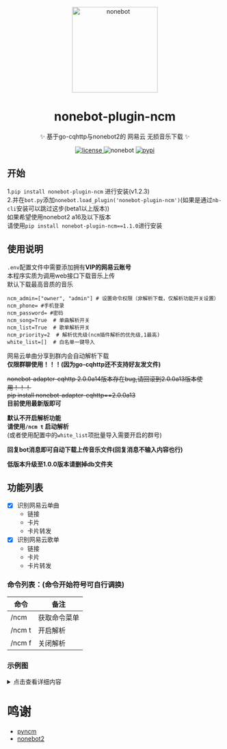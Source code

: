 

<p align="center">
  <img src="https://i.niupic.com/images/2022/01/17/9TxD.png" width="200" height="200" alt="nonebot"></a>
</p>

<div align="center">

# nonebot-plugin-ncm

✨ 基于go-cqhttp与nonebot2的 网易云 无损音乐下载 ✨
</div>

<p align="center">
  <a href="https://github.com/kitUIN/nonebot_tools/blob/master/nonebot-plugin-ncm/nonebot-plugin-ncm/LICENSE">
    <img src="https://img.shields.io/badge/license-Apache--2.0-green" alt="license">
  </a>
  <a>
    <img src="https://img.shields.io/static/v1?label=nonebot2&message=v2.0.0-beta.1&color=brightgreen" alt="nonebot">
  </a>
  <a href="https://pypi.python.org/pypi/nonebot-plugin-ncm">
    <img src="https://img.shields.io/badge/release-v1.2.2-blue" alt="pypi">
  </a>
</p>


## 开始
1.`pip install nonebot-plugin-ncm` 进行安装(v1.2.3)  
2.并在`bot.py`添加`nonebot.load_plugin('nonebot-plugin-ncm')`(如果是通过`nb-cli`安装可以跳过这步(beta1以上版本))  
如果希望使用nonebot2 a16及以下版本  
请使用`pip install nonebot-plugin-ncm==1.1.0`进行安装  

## 使用说明
`.env`配置文件中需要添加拥有**VIP的网易云账号**  
本程序实质为调用web接口下载音乐上传  
默认下载最高音质的音乐  
```
ncm_admin=["owner", "admin"] # 设置命令权限（非解析下载，仅解析功能开关设置）
ncm_phone= #手机登录
ncm_password= #密码
ncm_song=True  # 单曲解析开关
ncm_list=True  # 歌单解析开关
ncm_priority=2  # 解析优先级(ncm插件解析的优先级,1最高)
white_list=[]  # 白名单一键导入
```
网易云单曲分享到群内会自动解析下载  
**仅限群聊使用！！！(因为go-cqhttp还不支持好友发文件)**  
  
~~nonebot-adapter-cqhttp 2.0.0a14版本存在bug,请回滚到2.0.0a13版本使用！！！~~  
~~pip install nonebot-adapter-cqhttp==2.0.0a13~~  
**目前使用最新版即可**  
  
**默认不开启解析功能**  
**请使用`/ncm t` 启动解析**  
(或者使用配置中的`white_list`项批量导入需要开启的群号)

**回复bot消息即可自动下载上传音乐文件(回复消息不输入内容也行)**  

**低版本升级至1.0.0版本请删掉db文件夹**  
## 功能列表
- [x] 识别网易云单曲
    - 链接
    - 卡片
    - 卡片转发
- [x] 识别网易云歌单    
    - 链接
    - 卡片
    - 卡片转发

### 命令列表：(命令开始符号可自行调换)  
|  命令   | 备注  |
|  ----  | ----  |
| /ncm  | 获取命令菜单 |
| /ncm t  | 开启解析 |
| /ncm f  | 关闭解析 |
### 示例图
<details>
  <summary>点击查看详细内容</summary>

  **单曲**  
  [![WqbK7d.png](https://z3.ax1x.com/2021/07/30/WqbK7d.png)](https://imgtu.com/i/WqbK7d)
  **歌单**  
  [![WqbQAA.png](https://z3.ax1x.com/2021/07/30/WqbQAA.png)](https://imgtu.com/i/WqbQAA)  
  
</details>

# 鸣谢
- [pyncm](https://github.com/greats3an/pyncm)
- [nonebot2](https://github.com/nonebot/nonebot2)